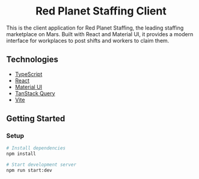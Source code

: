 <h1 align="center">Red Planet Staffing Client</h1>

This is the client application for Red Planet Staffing, the leading staffing marketplace on Mars. Built with React and Material UI, it provides a modern interface for workplaces to post shifts and workers to claim them.

## Technologies

- [TypeScript](https://www.typescriptlang.org/)
- [React](https://react.dev/)
- [Material UI](https://mui.com/)
- [TanStack Query](https://tanstack.com/query/latest)
- [Vite](https://vitejs.dev/)

## Getting Started

### Setup

```bash
# Install dependencies
npm install

# Start development server
npm run start:dev
```
